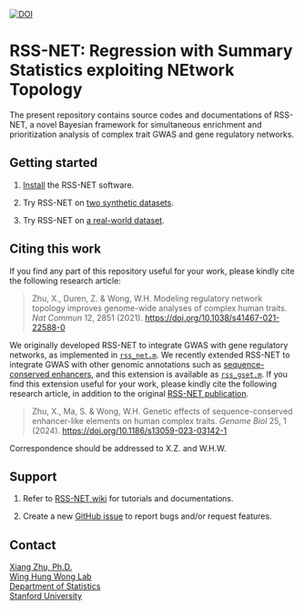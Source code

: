 [![DOI](https://zenodo.org/badge/DOI/10.5281/zenodo.4553387.svg)](https://doi.org/10.5281/zenodo.4553387)

# RSS-NET: Regression with Summary Statistics exploiting NEtwork Topology

The present repository contains source codes and documentations of RSS-NET,
a novel Bayesian framework for simultaneous enrichment and prioritization
analysis of complex trait GWAS and gene regulatory networks. 

## Getting started

1. [Install](https://suwonglab.github.io/rss-net/setup.html) the RSS-NET software.

2. Try RSS-NET on [two synthetic datasets](https://suwonglab.github.io/rss-net/wtccc_bcell.html).

3. Try RSS-NET on [a real-world dataset](https://suwonglab.github.io/rss-net/ibd2015_nkcell.html). 

## Citing this work

If you find any part of this repository useful for your work,
please kindly cite the following research article:

> Zhu, X., Duren, Z. & Wong, W.H.
> Modeling regulatory network topology improves genome-wide analyses of complex human traits.
> *Nat Commun* 12, 2851 (2021). <https://doi.org/10.1038/s41467-021-22588-0>

We originally developed RSS-NET to integrate GWAS with gene regulatory networks,
as implemented in [`rss_net.m`](src/rss_net.m).
We recently extended RSS-NET to integrate GWAS with other genomic annotations such as
[sequence-conserved enhancers](https://github.com/SUwonglab/m2h-ele),
and this extension is available as [`rss_gset.m`](src/rss_gset.m).
If you find this extension useful for your work,
please kindly cite the following research article,
in addition to the original [RSS-NET publication](https://doi.org/10.1038/s41467-021-22588-0).

> Zhu, X., Ma, S. & Wong, W.H.
> Genetic effects of sequence-conserved enhancer-like elements on human complex traits.
> *Genome Biol* 25, 1 (2024). <https://doi.org/10.1186/s13059-023-03142-1>

Correspondence should be addressed to X.Z. and W.H.W.

## Support

1. Refer to [RSS-NET wiki](https://SUwonglab.github.io/rss-net/)
for tutorials and documentations.

2. Create a new [GitHub issue](https://github.com/SUwonglab/rss-net/issues)
to report bugs and/or request features.

## Contact

[Xiang Zhu, Ph.D.](https://github.com/xiangzhu)<br>
[Wing Hung Wong Lab](https://statistics.stanford.edu/people/wing-hung-wong)<br>
[Department of Statistics](https://statistics.stanford.edu/)<br>
[Stanford University](https://www.stanford.edu/)



